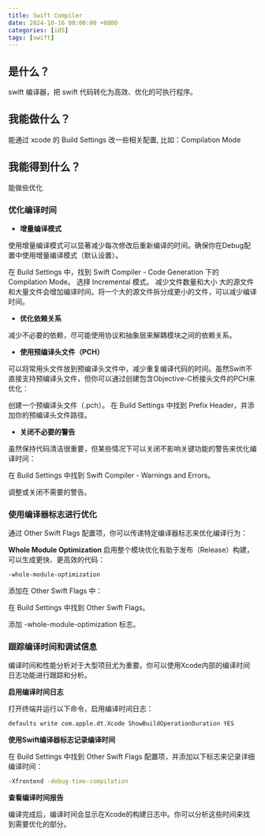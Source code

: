 ```yaml
---
title: Swift Compiler
date: 2024-10-16 08:00:00 +0800
categories: [iOS]
tags: [swift]
---
```


## **是什么？**
swift 编译器，把 swift 代码转化为高效、优化的可执行程序。

## **我能做什么？**
能通过 xcode 的 Build Settings 改一些相关配置, 比如：Compilation Mode

## **我能得到什么？**
能做些优化

### **优化编译时间**

- **增量编译模式**

使用增量编译模式可以显著减少每次修改后重新编译的时间。确保你在Debug配置中使用增量编译模式（默认设置）。

在 Build Settings 中，找到 Swift Compiler - Code Generation 下的 Compilation Mode。
选择 Incremental 模式。
减少文件数量和大小
大的源文件和大量文件会增加编译时间。将一个大的源文件拆分成更小的文件，可以减少编译时间。

- **优化依赖关系**

减少不必要的依赖，尽可能使用协议和抽象层来解耦模块之间的依赖关系。

- **使用预编译头文件（PCH）**

可以将常用头文件放到预编译头文件中，减少重复编译代码的时间。虽然Swift不直接支持预编译头文件，但你可以通过创建包含Objective-C桥接头文件的PCH来优化：

创建一个预编译头文件（.pch）。
在 Build Settings 中找到 Prefix Header，并添加你的预编译头文件路径。

- **关闭不必要的警告**

虽然保持代码清洁很重要，但某些情况下可以关闭不影响关键功能的警告来优化编译时间：

在 Build Settings 中找到 Swift Compiler - Warnings and Errors。

调整或关闭不需要的警告。

### **使用编译器标志进行优化**
通过 Other Swift Flags 配置项，你可以传递特定编译器标志来优化编译行为：

**Whole Module Optimization**
启用整个模块优化有助于发布（Release）构建，可以生成更快、更高效的代码：

```sh
-whole-module-optimization
```

添加在 Other Swift Flags 中：

在 Build Settings 中找到 Other Swift Flags。

添加 -whole-module-optimization 标志。

### **跟踪编译时间和调试信息**
编译时间和性能分析对于大型项目尤为重要。你可以使用Xcode内部的编译时间日志功能进行跟踪和分析。

**启用编译时间日志**

打开终端并运行以下命令，启用编译时间日志：

```sh
defaults write com.apple.dt.Xcode ShowBuildOperationDuration YES
```

**使用Swift编译器标志记录编译时间**

在 Build Settings 中找到 Other Swift Flags 配置项，并添加以下标志来记录详细编译时间：

```sh
-Xfrontend -debug-time-compilation
```
**查看编译时间报告**

编译完成后，编译时间会显示在Xcode的构建日志中。你可以分析这些时间来找到需要优化的部分。


